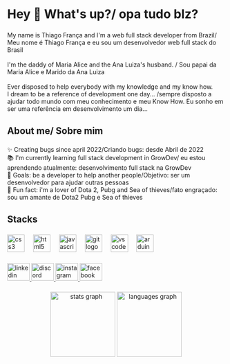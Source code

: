 <h1 align="left">Hey 👋 What's up?/ opa tudo blz?</h1>

###

<p align="left">My name is Thiago França and I'm a web full stack developer  from  Brazil/<br>Meu nome é Thiago França e eu sou um desenvolvedor web full stack do Brasil <br><br>I'm the daddy of Maria Alice and the Ana Luiza's husband. / Sou papai da Maria Alice e Marido da Ana Luiza<br><br>Ever disposed to help everybody with my knowledge and my know how.<br>I dream to be a reference of development one day... /sempre disposto a ajudar todo mundo com meu conhecimento e meu Know How. Eu sonho  em ser uma referência em desenvolvimento um dia...</p>

###

<h2 align="left">About me/ Sobre mim</h2>

###

<p align="left">✨ Creating bugs since april 2022/Criando bugs: desde Abril de 2022<br>📚 I'm currently learning full stack development in GrowDev/ eu estou aprendendo atualmente:  desenvolvimento full stack na GrowDev<br>🎯 Goals: be a developer to help another people/Objetivo: ser um desenvolvedor para ajudar outras pessoas<br>🎲 Fun fact: i'm a lover of Dota 2, Pubg and Sea of thieves/fato engraçado: sou um amante de Dota2 Pubg e Sea of thieves</p>

###

<h2 align="left">Stacks</h2>

###

<div align="left">
  <img src="https://cdn.jsdelivr.net/gh/devicons/devicon/icons/css3/css3-original.svg" height="40" alt="css3 logo"  />
  <img width="12" />
  <img src="https://cdn.jsdelivr.net/gh/devicons/devicon/icons/html5/html5-original.svg" height="40" alt="html5 logo"  />
  <img width="12" />
  <img src="https://cdn.jsdelivr.net/gh/devicons/devicon/icons/javascript/javascript-original.svg" height="40" alt="javascript logo"  />
  <img width="12" />
  <img src="https://cdn.jsdelivr.net/gh/devicons/devicon/icons/git/git-original.svg" height="40" alt="git logo"  />
  <img width="12" />
  <img src="https://cdn.jsdelivr.net/gh/devicons/devicon/icons/vscode/vscode-original.svg" height="40" alt="vscode logo"  />
  <img width="12" />
  <img src="https://cdn.jsdelivr.net/gh/devicons/devicon/icons/arduino/arduino-original.svg" height="40" alt="arduino logo"  />
</div>

###

<div align="left">
  <a href="https://www.linkedin.com/in/thiagofranca4180/" target="_blank">
    <img src="https://raw.githubusercontent.com/maurodesouza/profile-readme-generator/master/src/assets/icons/social/linkedin/default.svg" width="52" height="40" alt="linkedin logo"  />
  </a>
  <a href="https://discord.gg/G6zQFT3Egg" target="_blank">
    <img src="https://raw.githubusercontent.com/maurodesouza/profile-readme-generator/master/src/assets/icons/social/discord/default.svg" width="52" height="40" alt="discord logo"  />
  </a>
  <a href="https://www.instagram.com/thiago_oliveira7l/" target="_blank">
    <img src="https://raw.githubusercontent.com/maurodesouza/profile-readme-generator/master/src/assets/icons/social/instagram/default.svg" width="52" height="40" alt="instagram logo"  />
  </a>
  <a href="https://www.facebook.com/thiago.franca.37625" target="_blank">
    <img src="https://raw.githubusercontent.com/maurodesouza/profile-readme-generator/master/src/assets/icons/social/facebook/default.svg" width="52" height="40" alt="facebook logo"  />
  </a>
</div>

###

<div align="center">
  <img src="https://github-readme-stats.vercel.app/api?username=ThiagoFranca4180&hide_title=false&hide_rank=false&show_icons=true&include_all_commits=true&count_private=true&disable_animations=false&theme=dracula&locale=en&hide_border=false&order=1" height="150" alt="stats graph"  />
  <img src="https://github-readme-stats.vercel.app/api/top-langs?username=ThiagoFranca4180&locale=en&hide_title=false&layout=compact&card_width=320&langs_count=5&theme=dracula&hide_border=false&order=2" height="150" alt="languages graph"  />
</div>

###
